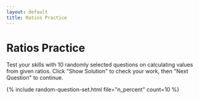 ```yaml
---
layout: default
title: Ratios Practice
---
```


# Ratios Practice

Test your skills with 10 randomly selected questions on calculating values from given ratios. Click "Show Solution" to check your work, then "Next Question" to continue.

{% include random-question-set.html file="n_percent" count=10 %}
